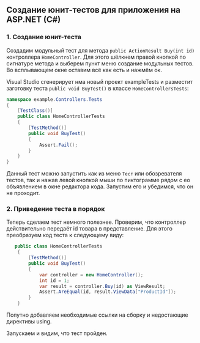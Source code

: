 ## Создание юнит-тестов для приложения на ASP.NET (C#)

### 1. Создание юнит-теста

Создадим модульный тест для метода `public ActionResult Buy(int id)` контроллера `HomeController`. Для этого шёлкнем правой кнопкой по сигнатуре метода и выберем пункт меню создание модульных тестов. Во всплывающем окне оставим всё как есть и нажмём ок.

Visual Studio сгенерирует нма новый проект exampleTests и разместит заготовку теста         `public void BuyTest()` в классе `HomeControllersTests`:

```c#
namespace example.Controllers.Tests
{
    [TestClass()]
    public class HomeControllerTests
    {
        [TestMethod()]
        public void BuyTest()
        {
            Assert.Fail();
        }
    }
}
```

Данный тест можно запустить как из меню `Тест` или обозревателя тестов, так и нажав левой кнопкой мыши по пиктограмме рядом с ео объявлением в окне редактора кода. Запустим его и убедимся, что он не проходит.


### 2. Приведение теста в порядок

Теперь сделаем тест немного полезнее. Проверим, что контроллер действительно передаёт id товара в представление. Для этого преобразуем код теста к следующему виду:

```c#
   public class HomeControllerTests
    {
        [TestMethod()]
        public void BuyTest()
        {
            var controller = new HomeController();
            int id = 1;
            var result = controller.Buy(id) as ViewResult;
            Assert.AreEqual(id, result.ViewData["ProductId"]);
        }
    }
```

Попутно добавляем необходимые ссылки на сборку и недостающие директивы using.

Запускаем и видим, что тест пройден.
